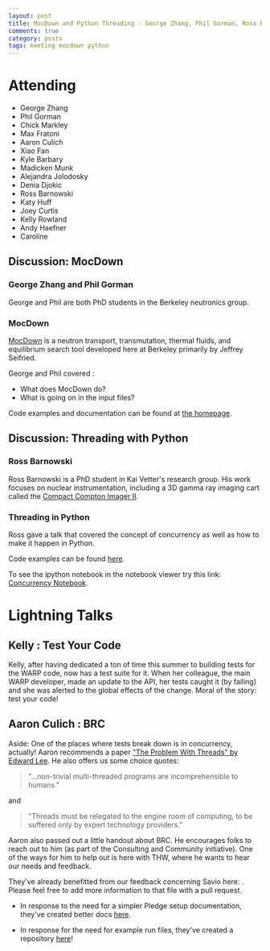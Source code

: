 ```yaml
---
layout: post
title: MocDown and Python Threading - George Zhang, Phil Gorman, Ross Barnowski
comments: true
category: posts
tags: meeting mocdown python
---
```



# Attending

- George Zhang
- Phil Gorman
- Chick Markley
- Max Fratoni
- Aaron Culich
- Xiao Fan
- Kyle Barbary
- Madicken Munk
- Alejandra Jolodosky
- Denia Djokic
- Ross Barnowski
- Katy Huff
- Joey Curtis
- Kelly Rowland
- Andy Haefner
- Caroline

## Discussion: MocDown

### George Zhang and Phil Gorman

George and Phil are both PhD students in the Berkeley neutronics group. 


### MocDown

[MocDown](http://ucb-rdn.github.io/projects/mocdown/mocdown.html) is a neutron 
transport, transmutation, thermal fluids, and equilibrium search tool developed 
here at Berkeley primarily by Jeffrey Seifried.

George and Phil covered :

- What does MocDown do?
- What is going on in the input files?

Code examples and documentation can be found at [the homepage](https://jeffseif.github.io/MocDown).

## Discussion: Threading with Python

### Ross Barnowski

Ross Barnowski is a PhD student in Kai Vetter's research group. His work 
focuses on nuclear instrumentation, including a 3D gamma ray imaging cart 
called the [Compact Compton Imager II](https://conference.scipy.org/scipy2014/schedule/presentation/1714/). 


### Threading in Python

Ross gave a talk that covered the concept of concurrency as well as how to make 
it happen in Python. 

Code examples can be found [here][threading].

To see the ipython notebook in the notebook viewer try this link: [Concurrency 
  Notebook](http://nbviewer.ipython.org/github/thehackerwithin/berkeley/blob/master/python_concurrency/Concurrency%20in%20Python.ipynb).


# Lightning Talks 

## Kelly : Test Your Code

Kelly, after having dedicated a ton of time this summer to building tests for 
the WARP code, now has a test suite for it. When her colleague, the main WARP 
developer, made an update to the API, her tests caught it (by failing) and she 
was alerted to the global effects of the change. Moral of the story: test your 
code!


## Aaron Culich : BRC 

Aside: One of the places where tests break down is in concurrency, actually! Aaron 
recommends a paper ["The Problem With Threads" by Edward
Lee](http://www.eecs.berkeley.edu/Pubs/TechRpts/2006/EECS-2006-1.pdf). He also
offers us some choice quotes:

> "...non-trivial multi-threaded programs are incomprehensible to humans."

and

> "Threads must be relegated to the engine room of computing, to be suffered
> only by expert technology providers."

Aaron also passed out a little handout about BRC. He encourages folks to reach out 
to him (as part of the Consulting and Community initiative). One of the ways 
for him to help out is here with THW, where he wants to hear our needs and 
feedback. 

They've already benefitted from our feedback concerning Savio here: . Please 
feel free to add more information to that file with a pull request. 

- In response to the need for a simpler Pledge setup documentation, they've 
created better docs 
[here](https://github.com/ucberkeley/brc-draft-documentation/wiki/Logging-into-Savio). 

- In response for the need for example run files, they've created a repository 
[here](https://github.com/ucberkeley/brc-draft-documentation)!

[threading]: https://github.com/thehackerwithin/berkeley/tree/master/python_concurrency "Threading Code Examples"


